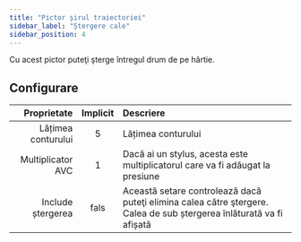 ```yaml
---
title: "Pictor șirul traiectoriei"
sidebar_label: "Ștergere cale"
sidebar_position: 4
---
```


Cu acest pictor puteţi şterge întregul drum de pe hârtie.

## Configurare

|        Proprietate | Implicit | Descriere                                                                                                            |
| ------------------:|:--------:|:-------------------------------------------------------------------------------------------------------------------- |
| Lățimea conturului |    5     | Lățimea conturului                                                                                                   |
|  Multiplicator AVC |    1     | Dacă ai un stylus, acesta este multiplicatorul care va fi adăugat la presiune                                        |
|  Include ștergerea |   fals   | Această setare controlează dacă puteţi elimina calea către ştergere. Calea de sub ștergerea înlăturată va fi afișată |
